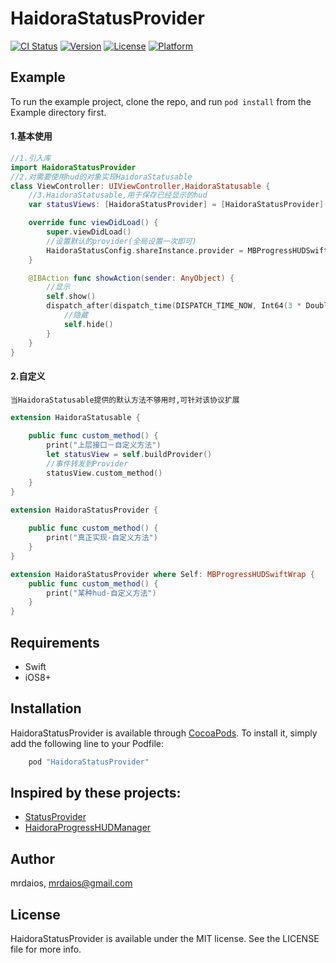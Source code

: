 # HaidoraStatusProvider

[![CI Status](http://img.shields.io/travis/mrdaios/HaidoraStatusProvider.svg?style=flat)](https://travis-ci.org/mrdaios/HaidoraStatusProvider)
[![Version](https://img.shields.io/cocoapods/v/HaidoraStatusProvider.svg?style=flat)](http://cocoapods.org/pods/HaidoraStatusProvider)
[![License](https://img.shields.io/cocoapods/l/HaidoraStatusProvider.svg?style=flat)](http://cocoapods.org/pods/HaidoraStatusProvider)
[![Platform](https://img.shields.io/cocoapods/p/HaidoraStatusProvider.svg?style=flat)](http://cocoapods.org/pods/HaidoraStatusProvider)

## Example

To run the example project, clone the repo, and run `pod install` from the Example directory first.

#### 1.基本使用

```swift
//1.引入库
import HaidoraStatusProvider
//2.对需要使用hud的对象实现HaidoraStatusable
class ViewController: UIViewController,HaidoraStatusable {
    //3.HaidoraStatusable,用于保存已经显示的hud
    var statusViews: [HaidoraStatusProvider] = [HaidoraStatusProvider]()

    override func viewDidLoad() {
        super.viewDidLoad()
        //设置默认的provider(全局设置一次即可)
        HaidoraStatusConfig.shareInstance.provider = MBProgressHUDSwiftWrap.self   
    }

    @IBAction func showAction(sender: AnyObject) {
    	//显示
        self.show()
        dispatch_after(dispatch_time(DISPATCH_TIME_NOW, Int64(3 * Double(NSEC_PER_SEC))), dispatch_get_main_queue()) {
        	//隐藏
            self.hide()
        }
    }
}

```

#### 2.自定义
	当HaidoraStatusable提供的默认方法不够用时,可针对该协议扩展

```swift
extension HaidoraStatusable {
    
    public func custom_method() {
        print("上层接口－自定义方法")
        let statusView = self.buildProvider()
        //事件转发到Provider
        statusView.custom_method()
    }
}

extension HaidoraStatusProvider {
    
    public func custom_method() {
        print("真正实现-自定义方法")
    }
}

extension HaidoraStatusProvider where Self: MBProgressHUDSwiftWrap {
    public func custom_method() {
        print("某种hud-自定义方法")
    }
}

```


## Requirements
- Swift
- iOS8+

## Installation

HaidoraStatusProvider is available through [CocoaPods](http://cocoapods.org). To install
it, simply add the following line to your Podfile:

```ruby
    pod "HaidoraStatusProvider"
```

## Inspired by these projects:
* [StatusProvider](https://github.com/mariohahn/StatusProvider)
* [HaidoraProgressHUDManager](https://github.com/Haidora/HaidoraProgressHUDManager)

## Author

mrdaios, mrdaios@gmail.com

## License

HaidoraStatusProvider is available under the MIT license. See the LICENSE file for more info.